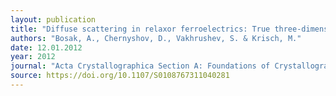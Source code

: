 ```yaml
---
layout: publication
title: "Diffuse scattering in relaxor ferroelectrics: True three-dimensional mapping, experimental artefacts and modelling"
authors: "Bosak, A., Chernyshov, D., Vakhrushev, S. & Krisch, M."
date: 12.01.2012
year: 2012
journal: "Acta Crystallographica Section A: Foundations of Crystallography"
source: https://doi.org/10.1107/S0108767311040281
---
```

